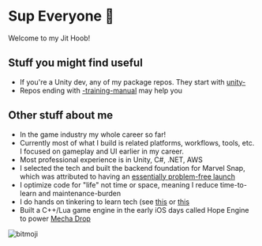 # Sup Everyone 👋

Welcome to my Jit Hoob!

## Stuff you might find useful
* If you're a Unity dev, any of my package repos. They start with [unity-](https://github.com/mikerochip?tab=repositories&q=unity-)
* Repos ending with [-training-manual](https://github.com/mikerochip?tab=repositories&q=-training-manual) may help you

## Other stuff about me
* In the game industry my whole career so far!
* Currently most of what I build is related platforms, workflows, tools, etc. I focused on gameplay and UI earlier in my career.
* Most professional experience is in Unity, C#, .NET, AWS
* I selected the tech and built the backend foundation for Marvel Snap, which was attributed to having an [essentially problem-free launch](https://aws.amazon.com/solutions/case-studies/second-dinner-nuverse-case-study/)
* I optimize code for "life" not time or space, meaning I reduce time-to-learn and maintenance-burden
* I do hands on tinkering to learn tech (see [this](https://github.com/mikerochip/swift-experiments) or [this](https://github.com/mikerochip/ergonomic-cpp)
* Built a C++/Lua game engine in the early iOS days called Hope Engine to power [Mecha Drop](https://apps.apple.com/us/app/mecha-drop/id415230800)

![bitmoji](https://sdk.bitmoji.com/render/panel/0465c53a-92cd-40a9-b676-4bad8faccbca-276dc6a6-a25e-4dfd-8f98-a50a2566e48d-v1.png?transparent=1&palette=1)
